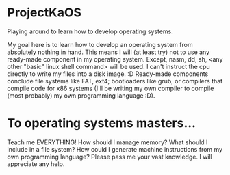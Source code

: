 # ProjectKaOS
Playing around to learn how to develop operating systems.

My goal here is to learn how to develop an operating system from absolutely nothing in hand. This means I will (at least try) not to use any ready-made component in my operating system. Except, nasm, dd, sh, <any other "basic" linux shell command> will be used. I can't instruct the cpu directly to write my files into a disk image. :D Ready-made components conclude file systems like FAT, ext4; bootloaders like grub, or compilers that compile code for x86 systems (I'll be writing my own compiler to compile (most probably) my own programming language :D).

# To operating systems masters...
Teach me EVERYTHING! How should I manage memory? What should I include in a file system? How could I generate machine instructions from my own programming language? Please pass me your vast knowledge. I will appreciate any help.

